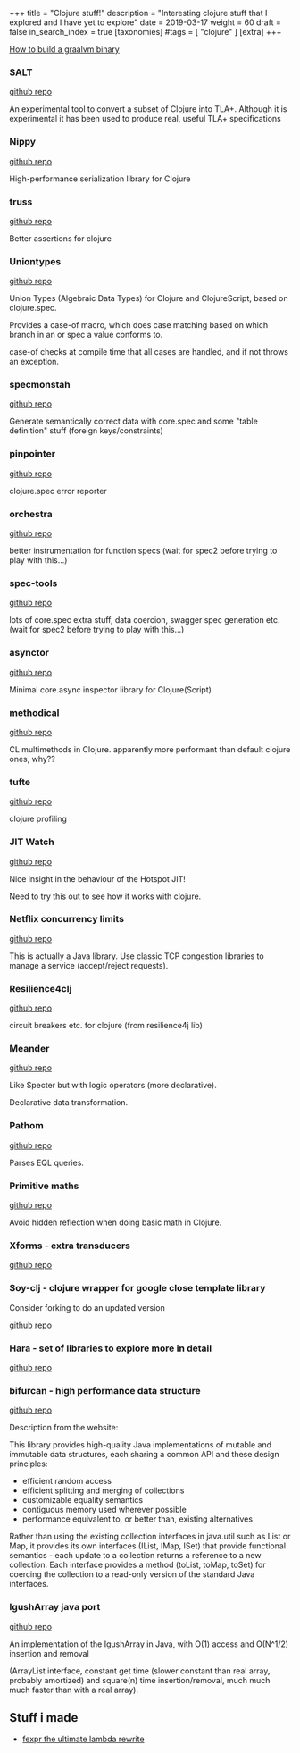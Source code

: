 +++
title = "Clojure stuff!"
description = "Interesting clojure stuff that I explored and I have yet to explore"
date = 2019-03-17
weight = 60
draft = false
in_search_index = true
[taxonomies]
#tags = [ "clojure" ]
[extra]
+++

[How to build a graalvm binary](https://github.com/BrunoBonacci/graalvm-clojure/blob/master/doc/clojure-graalvm-native-binary.md)

### SALT

[github repo](https://github.com/Viasat/salt)

An experimental tool to convert a subset of Clojure into TLA+. Although it is experimental it has been used to produce real, useful TLA+ specifications

### Nippy

[github repo](https://github.com/ptaoussanis/nippy)

High-performance serialization library for Clojure

### truss

[github repo](https://github.com/ptaoussanis/truss)

Better assertions for clojure

### Uniontypes

[github repo](https://github.com/lambdaisland/uniontypes)

Union Types (Algebraic Data Types) for Clojure and ClojureScript, based on clojure.spec.

Provides a case-of macro, which does case matching based on which branch in an or spec a value conforms to.

case-of checks at compile time that all cases are handled, and if not throws an exception.

### specmonstah

[github repo](https://github.com/reifyhealth/specmonstah)

Generate semantically correct data with core.spec and some "table definition" stuff (foreign keys/constraints)

### pinpointer

[github repo](https://github.com/athos/Pinpointer)

clojure.spec error reporter

### orchestra 

[github repo](https://github.com/jeaye/orchestra)

better instrumentation for function specs (wait for spec2 before trying to play with this...)

### spec-tools

[github repo](https://github.com/metosin/spec-tools)

lots of core.spec extra stuff, data coercion, swagger spec generation etc. (wait for spec2 before trying to play with this...)

### asynctor

[github repo](https://github.com/ertugrulcetin/asynctor)

Minimal core.async inspector library for Clojure(Script)

### methodical

[github repo](https://github.com/camsaul/methodical)

CL multimethods in Clojure. apparently more performant than default clojure ones, why??

### tufte

[github repo](https://github.com/ptaoussanis/tufte)

clojure profiling

### JIT Watch

[github repo](https://github.com/AdoptOpenJDK/jitwatch)

Nice insight in the behaviour of the Hotspot JIT!

Need to try this out to see how it works with clojure.

### Netflix concurrency limits

[github repo](https://github.com/Netflix/concurrency-limits)

This is actually a Java library. Use classic TCP congestion libraries to manage a service (accept/reject requests).

### Resilience4clj

[github repo](https://github.com/luchiniatwork/resilience4clj-circuitbreaker)

circuit breakers etc. for clojure (from resilience4j lib)

### Meander

[github repo](https://github.com/noprompt/meander)

Like Specter but with logic operators (more declarative).

Declarative data transformation.

### Pathom

[github repo](https://github.com/wilkerlucio/pathom)

Parses EQL queries.

### Primitive maths

[github repo](https://github.com/ztellman/primitive-math)

Avoid hidden reflection when doing basic math in Clojure.

### Xforms - extra transducers

[github repo](https://github.com/cgrand/xforms)

### Soy-clj - clojure wrapper for google close template library

Consider forking to do an updated version

[github repo](https://github.com/codahale/soy-clj)

### Hara - set of libraries to explore more in detail

[github repo](https://github.com/zcaudate/hara)

### bifurcan - high performance data structure

[github repo](https://github.com/lacuna/bifurcan)

Description from the website:

This library provides high-quality Java implementations of mutable and immutable data structures, each sharing a common API and these design principles:
- efficient random access
- efficient splitting and merging of collections
- customizable equality semantics
- contiguous memory used wherever possible
- performance equivalent to, or better than, existing alternatives

Rather than using the existing collection interfaces in java.util such as List or Map, it provides its own interfaces (IList, IMap, ISet) that provide functional semantics - each update to a collection returns a reference to a new collection. Each interface provides a method (toList, toMap, toSet) for coercing the collection to a read-only version of the standard Java interfaces.

### IgushArray java port

[github repo](https://github.com/StoneT2000/IgushArray-Java)

An implementation of the IgushArray in Java, with O(1) access and O(N^1/2) insertion and removal

(ArrayList interface, constant get time (slower constant than real array, probably amortized)
and square(n) time insertion/removal, much much much faster than with a real array).

## Stuff i made

- [fexpr the ultimate lambda rewrite](./handmade/fexpr-the-ultimate-lambda.md)
